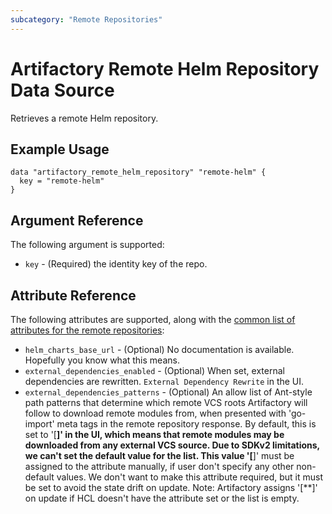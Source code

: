 ```yaml
---
subcategory: "Remote Repositories"
---
```

# Artifactory Remote Helm Repository Data Source

Retrieves a remote Helm repository.

## Example Usage

```hcl
data "artifactory_remote_helm_repository" "remote-helm" {
  key = "remote-helm"
}
```

## Argument Reference

The following argument is supported:

* `key` - (Required) the identity key of the repo.

## Attribute Reference

The following attributes are supported, along with the [common list of attributes for the remote repositories](remote.md):

* `helm_charts_base_url` - (Optional) No documentation is available. Hopefully you know what this means.
* `external_dependencies_enabled` - (Optional) When set, external dependencies are rewritten. `External Dependency Rewrite` in the UI.
* `external_dependencies_patterns` - (Optional) An allow list of Ant-style path patterns that determine which remote VCS roots Artifactory will follow to download remote modules from, when presented with 'go-import' meta tags in the remote repository response. By default, this is set to '[**]' in the UI, which means that remote modules may be downloaded from any external VCS source. Due to SDKv2 limitations, we can't set the default value for the list. This value '[**]' must be assigned to the attribute manually, if user don't specify any other non-default values. We don't want to make this attribute required, but it must be set to avoid the state drift on update. Note: Artifactory assigns '[**]' on update if HCL doesn't have the attribute set or the list is empty.